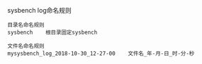 sysbench log命名规则

```
目录名命名规则
sysbench	根目录固定sysbench

文件名命名规则
mysysbench_log_2018-10-30_12-27-00    文件名_年-月-日_时-分-秒
```

